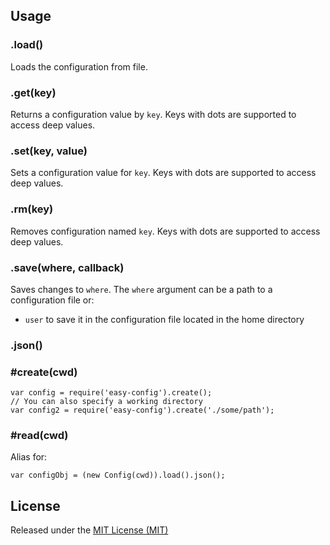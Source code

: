 

## Usage

### .load()

Loads the configuration from file.

### .get(key)

Returns a configuration value by `key`. Keys with dots are supported to access deep values.

### .set(key, value)

Sets a configuration value for `key`. Keys with dots are supported to access deep values.

### .rm(key)

Removes configuration named `key`. Keys with dots are supported to access deep values.

### .save(where, callback)

Saves changes to `where`. The `where` argument can be a path to a configuration file or:

- `user` to save it in the configuration file located in the home directory

### .json()

### #create(cwd)

```
var config = require('easy-config').create();
// You can also specify a working directory
var config2 = require('easy-config').create('./some/path');
```

### #read(cwd)

Alias for:

```
var configObj = (new Config(cwd)).load().json();
```

## License

Released under the [MIT License (MIT)](http://opensource.org/licenses/mit-license.php)
